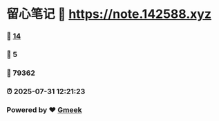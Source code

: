 # 留心笔记 :link: https://note.142588.xyz 
### :page_facing_up: [14](https://note.142588.xyz/tag.html) 
### :speech_balloon: 5 
### :hibiscus: 79362 
### :alarm_clock: 2025-07-31 12:21:23 
### Powered by :heart: [Gmeek](https://github.com/Meekdai/Gmeek)
